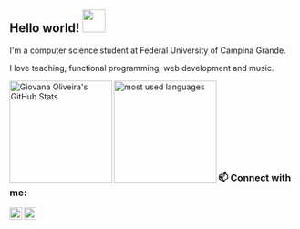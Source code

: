 ## Hello world! <img src="https://github.com/seanprashad/slackmoji/raw/master/emoji/blob/blob-wave-reverse-gif.gif" width="40">

I'm a computer science student at Federal University of Campina Grande.

I love teaching, functional programming, web development and music.

<img title="Giovana Oliveira's GitHub Stats" height="180em" align="left" src="https://github-readme-stats.vercel.app/api?username=giovanabritooliveira&show_icons=true" />

<img title="most used languages" height="180em" align="left" src="https://github-readme-stats.vercel.app/api/top-langs/?username=giovanabritooliveira&layout=compact&langs_count=7"/>

<br><br><br><br><br><br><br><br>

### 📫 Connect with me:

[<img align="left" alt="codeSTACKr | LinkedIn" width="22px" src="https://cdn.jsdelivr.net/npm/simple-icons@v3/icons/linkedin.svg" />][linkedin]
[<img align="left" alt="codeSTACKr | Gmail" width="22px" src="https://cdn.jsdelivr.net/npm/simple-icons@3.13.0/icons/gmail.svg" />][gmail]

[linkedin]: https://www.linkedin.com/in/giovana-oliveira-9a5b08116/
[gmail]: mailto:brittogiovana@gmail.com
